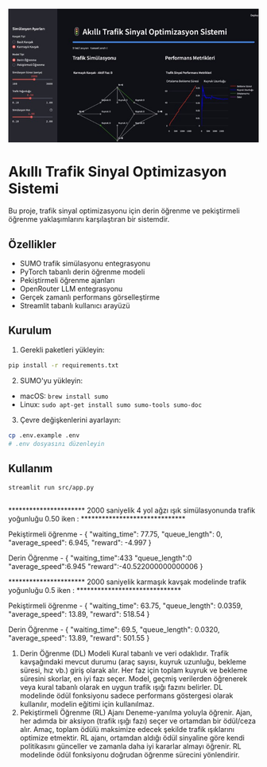  ![Demo](demo.png)
 
# Akıllı Trafik Sinyal Optimizasyon Sistemi

Bu proje, trafik sinyal optimizasyonu için derin öğrenme ve pekiştirmeli öğrenme yaklaşımlarını karşılaştıran bir sistemdir.

## Özellikler

- SUMO trafik simülasyonu entegrasyonu
- PyTorch tabanlı derin öğrenme modeli
- Pekiştirmeli öğrenme ajanları
- OpenRouter LLM entegrasyonu
- Gerçek zamanlı performans görselleştirme
- Streamlit tabanlı kullanıcı arayüzü

## Kurulum

1. Gerekli paketleri yükleyin:
```bash
pip install -r requirements.txt
```

2. SUMO'yu yükleyin:
- macOS: `brew install sumo`
- Linux: `sudo apt-get install sumo sumo-tools sumo-doc`

3. Çevre değişkenlerini ayarlayın:
```bash
cp .env.example .env
# .env dosyasını düzenleyin
```

## Kullanım

```bash
streamlit run src/app.py
```

 ## 
 ********************** 2000 saniyelik 4 yol ağzı ışık simülasyonunda trafik yoğunluğu 0.50 iken :  ******************************

 Pekiştirmeli öğrenme - 
 {
   "waiting_time": 77.75,
   "queue_length": 0,
   "average_speed": 6.945,
   "reward": -4.997
 }

 Derin Öğrenme - 
 {
 "waiting_time":433
 "queue_length":0
 "average_speed":6.945
 "reward":-40.522000000000006
 } 

 ********************** 2000 saniyelik karmaşık kavşak modelinde trafik yoğunluğu 0.5 iken : ******************************

 Pekiştirmeli öğrenme - 
 {
   "waiting_time": 63.75,
   "queue_length": 0.0359,
   "average_speed": 13.89,
   "reward": 518.54
 } 

 Derin Öğrenme - 
 {
   "waiting_time": 69.5,
   "queue_length": 0.0320,
   "average_speed": 13.89,
   "reward": 501.55
 }

1. Derin Öğrenme (DL) Modeli
Kural tabanlı ve veri odaklıdır.
Trafik kavşağındaki mevcut durumu (araç sayısı, kuyruk uzunluğu, bekleme süresi, hız vb.) giriş olarak alır.
Her faz için toplam kuyruk ve bekleme süresini skorlar, en iyi fazı seçer.
Model, geçmiş verilerden öğrenerek veya kural tabanlı olarak en uygun trafik ışığı fazını belirler.
DL modelinde ödül fonksiyonu sadece performans göstergesi olarak kullanılır, modelin eğitimi için kullanılmaz.
2. Pekiştirmeli Öğrenme (RL) Ajanı
Deneme-yanılma yoluyla öğrenir.
Ajan, her adımda bir aksiyon (trafik ışığı fazı) seçer ve ortamdan bir ödül/ceza alır.
Amaç, toplam ödülü maksimize edecek şekilde trafik ışıklarını optimize etmektir.
RL ajanı, ortamdan aldığı ödül sinyaline göre kendi politikasını günceller ve zamanla daha iyi kararlar almayı öğrenir.
RL modelinde ödül fonksiyonu doğrudan öğrenme sürecini yönlendirir.
